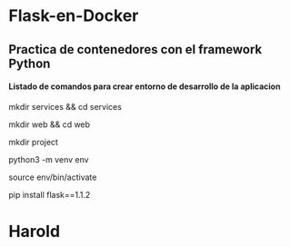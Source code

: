 # Flask-en-Docker

## Practica de contenedores con el framework Python

#### Listado de comandos para crear entorno de desarrollo de la aplicacion 

 mkdir services && cd services
 
 mkdir web && cd web
 
 mkdir project
 
 python3 -m venv env
 
 source env/bin/activate
 
 pip install flask==1.1.2

# Harold
